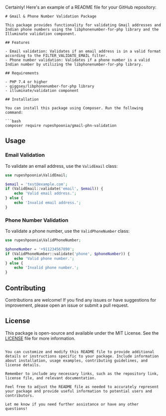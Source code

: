 Certainly! Here's an example of a README file for your GitHub repository:

```
# Gmail & Phone Number Validation Package

This package provides functionality for validating Gmail addresses and Indian phone numbers using the libphonenumber-for-php library and the Illuminate validation component.

## Features

- Email validation: Validates if an email address is in a valid format according to the FILTER_VALIDATE_EMAIL filter.
- Phone number validation: Validates if a phone number is a valid Indian number by utilizing the libphonenumber-for-php library.

## Requirements

- PHP 7.4 or higher
- giggsey/libphonenumber-for-php library
- illuminate/validation component

## Installation

You can install this package using Composer. Run the following command:

```bash
composer require rupeshpoonia/gmail-phn-validation
```

## Usage

### Email Validation

To validate an email address, use the `ValidEmail` class:

```php
use rupeshpoonia\ValidEmail;

$email = 'test@example.com';
if (ValidEmail::validate('email', $email)) {
    echo 'Valid email address.';
} else {
    echo 'Invalid email address.';
}
```

### Phone Number Validation

To validate a phone number, use the `ValidPhoneNumber` class:

```php
use rupeshpoonia\ValidPhoneNumber;

$phoneNumber = '+911234567890';
if (ValidPhoneNumber::validate('phone', $phoneNumber)) {
    echo 'Valid phone number.';
} else {
    echo 'Invalid phone number.';
}
```

## Contributing

Contributions are welcome! If you find any issues or have suggestions for improvement, please open an issue or submit a pull request.

## License

This package is open-source and available under the MIT License. See the [LICENSE](LICENSE) file for more information.
```

You can customize and modify this README file to provide additional details or instructions specific to your package. Include information about installation, usage examples, contributing guidelines, and license details.

Remember to include any necessary links, such as the repository link, license file, and relevant documentation.

Feel free to adjust the README file as needed to accurately represent your package and provide useful information to potential users and contributors.

Let me know if you need further assistance or have any other questions!